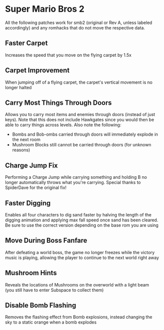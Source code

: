 Super Mario Bros 2 
==================

All the following patches work for smb2 (original or Rev A, unless labeled accordingly) and any romhacks that do not move the respective data.


Faster Carpet
---------

Increases the speed that you move on the flying carpet by 1.5x


Carpet Improvement
-------

When jumping off of a flying carpet, the carpet's vertical movement is no longer halted


Carry Most Things Through Doors
------

Allows you to carry most items and enemies through doors (instead of just keys). Note that this does not include Hawkgates since you would then be able to carry things across levels. Also note the following:
* Bombs and Bob-ombs carried through doors will immediately explode in the next room
* Mushroom Blocks still cannot be carried through doors (for unknown reasons)


Charge Jump Fix
------

Performing a Charge Jump while carrying something and holding B no longer automatically throws what you're carrying. Special thanks to SpiderDave for the original fix! 


Faster Digging
-------

Enables all four characters to dig sand faster by halving the length of the digging animation and applying max fall speed once sand has been cleared. Be sure to use the correct version depending on the base rom you are using


Move During Boss Fanfare
------

After defeating a world boss, the game no longer freezes while the victory music is playing, allowing the player to continue to the next world right away


Mushroom Hints
------

Reveals the locations of Mushrooms on the overworld with a light beam (you still have to enter Subspace to collect them)


Disable Bomb Flashing
------

Removes the flashing effect from Bomb explosions, instead changing the sky to a static orange when a bomb explodes
